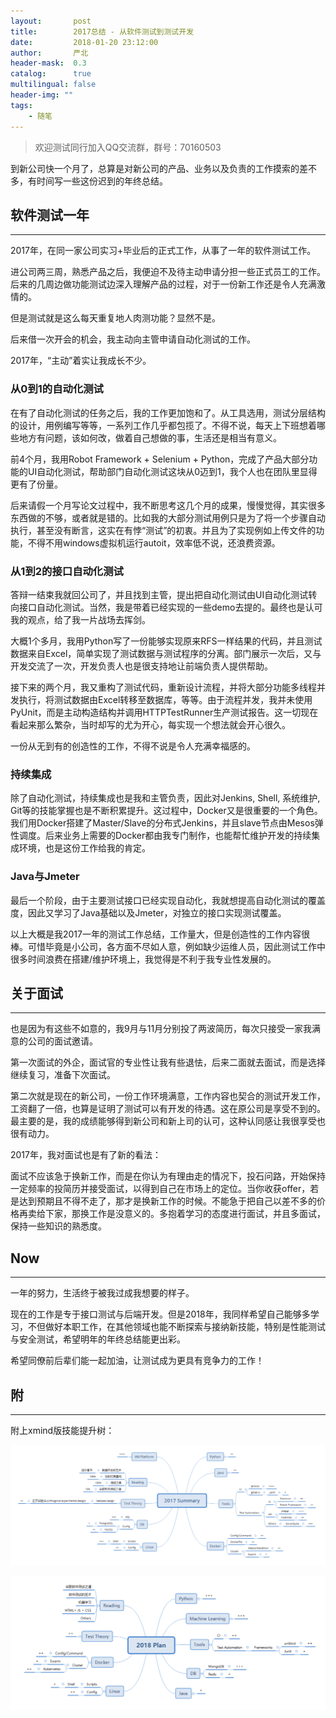 ```yaml
---
layout:       post
title:        2017总结 - 从软件测试到测试开发
date:         2018-01-20 23:12:00
author:       严北
header-mask:  0.3
catalog:      true
multilingual: false
header-img: ""
tags:
    - 随笔
---
```


> 欢迎测试同行加入QQ交流群，群号：70160503

到新公司快一个月了，总算是对新公司的产品、业务以及负责的工作摸索的差不多，有时间写一些这份迟到的年终总结。

## 软件测试一年

---

2017年，在同一家公司实习+毕业后的正式工作，从事了一年的软件测试工作。

进公司两三周，熟悉产品之后，我便迫不及待主动申请分担一些正式员工的工作。后来的几周边做功能测试边深入理解产品的过程，对于一份新工作还是令人充满激情的。

但是测试就是这么每天重复地人肉测功能？显然不是。

后来借一次开会的机会，我主动向主管申请自动化测试的工作。

2017年，“主动”着实让我成长不少。

### 从0到1的自动化测试

在有了自动化测试的任务之后，我的工作更加饱和了。从工具选用，测试分层结构的设计，用例编写等等，一系列工作几乎都包揽了。不得不说，每天上下班想着哪些地方有问题，该如何改，做着自己想做的事，生活还是相当有意义。

前4个月，我用Robot Framework + Selenium + Python，完成了产品大部分功能的UI自动化测试，帮助部门自动化测试这块从0迈到1，我个人也在团队里显得更有了份量。

后来请假一个月写论文过程中，我不断思考这几个月的成果，慢慢觉得，其实很多东西做的不够，或者就是错的。比如我的大部分测试用例只是为了将一个步骤自动执行，甚至没有断言，这实在有悖“测试”的初衷。并且为了实现例如上传文件的功能，不得不用windows虚拟机运行autoit，效率低不说，还浪费资源。

### 从1到2的接口自动化测试

答辩一结束我就回公司了，并且找到主管，提出把自动化测试由UI自动化测试转向接口自动化测试。当然，我是带着已经实现的一些demo去提的。最终也是认可我的观点，给了我一片战场去挥剑。

大概1个多月，我用Python写了一份能够实现原来RFS一样结果的代码，并且测试数据来自Excel，简单实现了测试数据与测试程序的分离。部门展示一次后，又与开发交流了一次，开发负责人也是很支持地让前端负责人提供帮助。

接下来的两个月，我又重构了测试代码，重新设计流程，并将大部分功能多线程并发执行，将测试数据由Excel转移至数据库，等等。由于流程并发，我并未使用PyUnit，而是主动构造结构并调用HTTPTestRunner生产测试报告。这一切现在看起来那么繁杂，当时却写的尤为开心，每实现一个想法就会开心很久。

一份从无到有的创造性的工作，不得不说是令人充满幸福感的。

### 持续集成

除了自动化测试，持续集成也是我和主管负责，因此对Jenkins, Shell, 系统维护, Git等的技能掌握也是不断积累提升。这过程中，Docker又是很重要的一个角色。我们用Docker搭建了Master/Slave的分布式Jenkins，并且slave节点由Mesos弹性调度。后来业务上需要的Docker都由我专门制作，也能帮忙维护开发的持续集成环境，也是这份工作给我的肯定。

### Java与Jmeter

最后一个阶段，由于主要测试接口已经实现自动化，我就想提高自动化测试的覆盖度，因此又学习了Java基础以及Jmeter，对独立的接口实现测试覆盖。

以上大概是我2017一年的测试工作总结，工作量大，但是创造性的工作内容很棒。可惜毕竟是小公司，各方面不尽如人意，例如缺少运维人员，因此测试工作中很多时间浪费在搭建/维护环境上，我觉得是不利于我专业性发展的。



## 关于面试

---

也是因为有这些不如意的，我9月与11月分别投了两波简历，每次只接受一家我满意的公司的面试邀请。

第一次面试的外企，面试官的专业性让我有些退怯，后来二面就去面试，而是选择继续复习，准备下次面试。

第二次就是现在的新公司，一份工作环境满意，工作内容也契合的测试开发工作，工资翻了一倍，也算是证明了测试可以有开发的待遇。这在原公司是享受不到的。最主要的是，我的成绩能够得到新公司和新上司的认可，这种认同感让我很享受也很有动力。

2017年，我对面试也是有了新的看法：

面试不应该急于换新工作，而是在你认为有理由走的情况下，投石问路，开始保持一定频率的投简历并接受面试，以得到自己在市场上的定位。当你收获offer，若是达到预期且不得不走了，那才是换新工作的时候。不能急于把自己以差不多的价格再卖给下家，那换工作是没意义的。多抱着学习的态度进行面试，并且多面试，保持一些知识的熟悉度。


## Now

---

一年的努力，生活终于被我过成我想要的样子。

现在的工作是专于接口测试与后端开发。但是2018年，我同样希望自己能够多学习，不但做好本职工作，在其他领域也能不断探索与接纳新技能，特别是性能测试与安全测试，希望明年的年终总结能更出彩。

希望同僚前后辈们能一起加油，让测试成为更具有竞争力的工作！



## 附

---

附上xmind版技能提升树：

![2017测试相关技能提升度](/img/in-post/article-2017-summary/2017summary.png)

![2018测试相关技能期望提升度](/img/in-post/article-2017-summary/2018plan.png)
